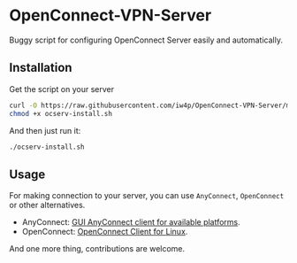 # OpenConnect-VPN-Server
Buggy script for configuring OpenConnect Server easily and automatically.

## Installation

Get the script on your server
```bash
curl -O https://raw.githubusercontent.com/iw4p/OpenConnect-VPN-Server/master/ocserv-install.sh
chmod +x ocserv-install.sh
```

And then just run it:
```sh
./ocserv-install.sh
``` 

## Usage
For making connection to your server, you can use `AnyConnect`, `OpenConnect` or other alternatives.


- AnyConnect: [GUI AnyConnect client for available platforms](https://it.umn.edu/vpn-downloads-guides).
- OpenConnect: [OpenConnect Client for Linux](https://computingforgeeks.com/how-to-connect-to-vpn-server-with-openconnect-ssl-vpn-client-on-linux/).

And one more thing, contributions are welcome.
